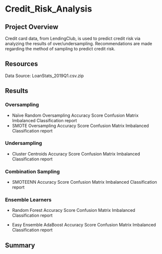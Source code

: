 # Credit_Risk_Analysis

## Project Overview
Credit card data, from LendingClub, is used to predict credit risk via analyzing the results of over/undersampling. Recommendations are made regarding the method of sampling to predict credit risk.

## Resources
Data Source: LoanStats_2019Q1.csv.zip

## Results

### Oversampling
-	Naïve Random Oversampling
		Accuracy Score
		Confusion Matrix
		Imbalanced Classification report
-	SMOTE Oversampling
		Accuracy Score
		Confusion Matrix
		Imbalanced Classification report

### Undersampling
-	Cluster Centroids
		Accuracy Score
		Confusion Matrix
		Imbalanced Classification report

### Combination Sampling
-	SMOTEENN
		Accuracy Score
		Confusion Matrix
		Imbalanced Classification report

### Ensemble Learners
-	Random Forest
		Accuracy Score
		Confusion Matrix
		Imbalanced Classification report

-	Easy Ensemble AdaBoost 
		Accuracy Score
		Confusion Matrix
		Imbalanced Classification report


## Summary 

